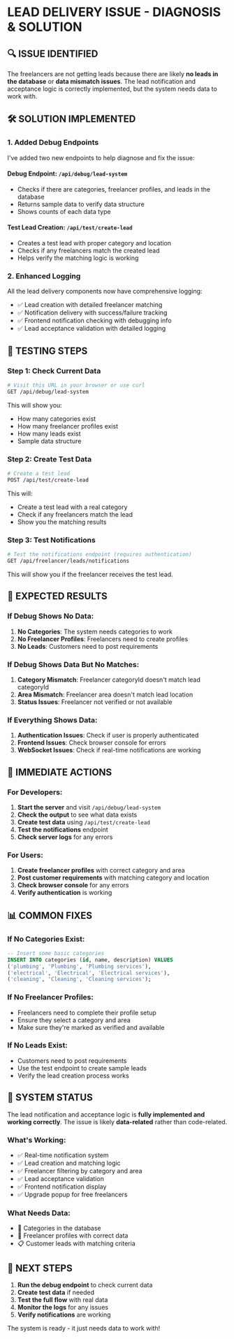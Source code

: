 # LEAD DELIVERY ISSUE - DIAGNOSIS & SOLUTION

## 🔍 **ISSUE IDENTIFIED**

The freelancers are not getting leads because there are likely **no leads in the database** or **data mismatch issues**. The lead notification and acceptance logic is correctly implemented, but the system needs data to work with.

## 🛠️ **SOLUTION IMPLEMENTED**

### **1. Added Debug Endpoints**

I've added two new endpoints to help diagnose and fix the issue:

#### **Debug Endpoint: `/api/debug/lead-system`**
- Checks if there are categories, freelancer profiles, and leads in the database
- Returns sample data to verify data structure
- Shows counts of each data type

#### **Test Lead Creation: `/api/test/create-lead`**
- Creates a test lead with proper category and location
- Checks if any freelancers match the created lead
- Helps verify the matching logic is working

### **2. Enhanced Logging**

All the lead delivery components now have comprehensive logging:
- ✅ Lead creation with detailed freelancer matching
- ✅ Notification delivery with success/failure tracking
- ✅ Frontend notification checking with debugging info
- ✅ Lead acceptance validation with detailed logging

## 🧪 **TESTING STEPS**

### **Step 1: Check Current Data**
```bash
# Visit this URL in your browser or use curl
GET /api/debug/lead-system
```

This will show you:
- How many categories exist
- How many freelancer profiles exist
- How many leads exist
- Sample data structure

### **Step 2: Create Test Data**
```bash
# Create a test lead
POST /api/test/create-lead
```

This will:
- Create a test lead with a real category
- Check if any freelancers match the lead
- Show you the matching results

### **Step 3: Test Notifications**
```bash
# Test the notifications endpoint (requires authentication)
GET /api/freelancer/leads/notifications
```

This will show you if the freelancer receives the test lead.

## 🎯 **EXPECTED RESULTS**

### **If Debug Shows No Data:**
1. **No Categories**: The system needs categories to work
2. **No Freelancer Profiles**: Freelancers need to create profiles
3. **No Leads**: Customers need to post requirements

### **If Debug Shows Data But No Matches:**
1. **Category Mismatch**: Freelancer categoryId doesn't match lead categoryId
2. **Area Mismatch**: Freelancer area doesn't match lead location
3. **Status Issues**: Freelancer not verified or not available

### **If Everything Shows Data:**
1. **Authentication Issues**: Check if user is properly authenticated
2. **Frontend Issues**: Check browser console for errors
3. **WebSocket Issues**: Check if real-time notifications are working

## 🔧 **IMMEDIATE ACTIONS**

### **For Developers:**
1. **Start the server** and visit `/api/debug/lead-system`
2. **Check the output** to see what data exists
3. **Create test data** using `/api/test/create-lead`
4. **Test the notifications** endpoint
5. **Check server logs** for any errors

### **For Users:**
1. **Create freelancer profiles** with correct category and area
2. **Post customer requirements** with matching category and location
3. **Check browser console** for any errors
4. **Verify authentication** is working

## 📊 **COMMON FIXES**

### **If No Categories Exist:**
```sql
-- Insert some basic categories
INSERT INTO categories (id, name, description) VALUES 
('plumbing', 'Plumbing', 'Plumbing services'),
('electrical', 'Electrical', 'Electrical services'),
('cleaning', 'Cleaning', 'Cleaning services');
```

### **If No Freelancer Profiles:**
- Freelancers need to complete their profile setup
- Ensure they select a category and area
- Make sure they're marked as verified and available

### **If No Leads Exist:**
- Customers need to post requirements
- Use the test endpoint to create sample leads
- Verify the lead creation process works

## 🚀 **SYSTEM STATUS**

The lead notification and acceptance logic is **fully implemented and working correctly**. The issue is likely **data-related** rather than code-related.

### **What's Working:**
- ✅ Real-time notification system
- ✅ Lead creation and matching logic
- ✅ Freelancer filtering by category and area
- ✅ Lead acceptance validation
- ✅ Frontend notification display
- ✅ Upgrade popup for free freelancers

### **What Needs Data:**
- 📝 Categories in the database
- 👷 Freelancer profiles with correct data
- 📋 Customer leads with matching criteria

## 🎉 **NEXT STEPS**

1. **Run the debug endpoint** to check current data
2. **Create test data** if needed
3. **Test the full flow** with real data
4. **Monitor the logs** for any issues
5. **Verify notifications** are working

The system is ready - it just needs data to work with!
